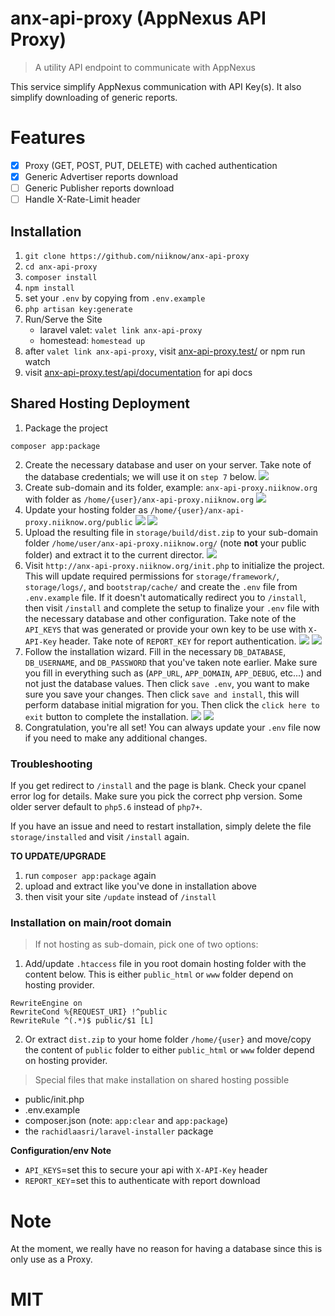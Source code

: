 # anx-api-proxy (AppNexus API Proxy)
> A utility API endpoint to communicate with AppNexus

This service simplify AppNexus communication with API Key(s).  It also simplify downloading of generic reports.

# Features
- [x] Proxy (GET, POST, PUT, DELETE) with cached authentication
- [x] Generic Advertiser reports download
- [ ] Generic Publisher reports download
- [ ] Handle X-Rate-Limit header

## Installation
1. `git clone https://github.com/niiknow/anx-api-proxy`
2. `cd anx-api-proxy`
3. `composer install`
4. `npm install`
5. set your `.env` by copying from `.env.example`
6. `php artisan key:generate`
7. Run/Serve the Site
    - laravel valet: `valet link anx-api-proxy`
    - homestead: `homestead up`
8. after `valet link anx-api-proxy`, visit [anx-api-proxy.test/](http://anx-api-proxy.test) or npm run watch
9. visit [anx-api-proxy.test/api/documentation](http://anx-api-proxy.test/api/documentation) for api docs

## Shared Hosting Deployment
1. Package the project
```
composer app:package
```
2. Create the necessary database and user on your server.  Take note of the database credentials; we will use it on `step 7` below.
![](https://raw.githubusercontent.com/niiknow/anx-api-proxy/master/storage/docs/step2.png?raw=true)
3. Create sub-domain and its folder, example: `anx-api-proxy.niiknow.org` with folder as `/home/{user}/anx-api-proxy.niiknow.org`
![](https://raw.githubusercontent.com/niiknow/anx-api-proxy/master/storage/docs/step3.png?raw=true)
4. Update your hosting folder as `/home/{user}/anx-api-proxy.niiknow.org/public`
![](https://raw.githubusercontent.com/niiknow/anx-api-proxy/master/storage/docs/step4-1.png?raw=true)
![](https://raw.githubusercontent.com/niiknow/anx-api-proxy/master/storage/docs/step4-2.png?raw=true)
5. Upload the resulting file in `storage/build/dist.zip` to your sub-domain folder `/home/user/anx-api-proxy.niiknow.org/` (note **not** your public folder) and extract it to the current director.
![](https://raw.githubusercontent.com/niiknow/anx-api-proxy/master/storage/docs/step5.png?raw=true)
6. Visit `http://anx-api-proxy.niiknow.org/init.php` to initialize the project.  This will update required permissions for `storage/framework/`, `storage/logs/`, and `bootstrap/cache/` and create the `.env` file from `.env.example` file.  If it doesn't automatically redirect you to `/install`, then visit `/install` and complete the setup to finalize your `.env` file with the necessary database and other configuration.  Take note of the `API_KEYS` that was generated or provide your own key to be use with `X-API-Key` header.  Take note of `REPORT_KEY` for report authentication.
![](https://raw.githubusercontent.com/niiknow/anx-api-proxy/master/storage/docs/step6-1.png?raw=true)
![](https://raw.githubusercontent.com/niiknow/anx-api-proxy/master/storage/docs/step6-2.png?raw=true)
7. Follow the installation wizard.  Fill in the necessary `DB_DATABASE`, `DB_USERNAME`, and `DB_PASSWORD` that you've taken note earlier.  Make sure you fill in everything such as (`APP_URL`, `APP_DOMAIN`, `APP_DEBUG`, etc...) and not just the database values.  Then click `save .env`, you want to make sure you save your changes.  Then click `save and install`, this will perform database initial migration for you.  Then click the `click here to exit` button to complete the installation.
![](https://raw.githubusercontent.com/niiknow/anx-api-proxy/master/storage/docs/step7-1.png?raw=true)
![](https://raw.githubusercontent.com/niiknow/anx-api-proxy/master/storage/docs/step7-2.png?raw=true)
8. Congratulation, you're all set!  You can always update your `.env` file now if you need to make any additional changes.

### Troubleshooting
If you get redirect to `/install` and the page is blank.  Check your cpanel error log for details.  Make sure you pick the correct php version.  Some older server default to `php5.6` instead of `php7+`.

If you have an issue and need to restart installation, simply delete the file `storage/installed` and visit `/install` again.

**TO UPDATE/UPGRADE**
1. run `composer app:package` again
2. upload and extract like you've done in installation above
2. then visit your site `/update` instead of `/install`

### Installation on main/root domain
> If not hosting as sub-domain, pick one of two options: 
1. Add/update `.htaccess` file in you root domain hosting folder with the content below.  This is either  `public_html` or `www` folder depend on hosting provider.
```
RewriteEngine on
RewriteCond %{REQUEST_URI} !^public
RewriteRule ^(.*)$ public/$1 [L]
```

2. Or extract `dist.zip` to your home folder `/home/{user}` and move/copy the content of `public` folder to either `public_html` or `www` folder depend on hosting provider.

> Special files that make installation on shared hosting possible
- public/init.php
- .env.example
- composer.json (note: `app:clear` and `app:package`)
- the `rachidlaasri/laravel-installer` package

**Configuration/env Note**
- `API_KEYS`=set this to secure your api with `X-API-Key` header
- `REPORT_KEY`=set this to authenticate with report download

# Note
At the moment, we really have no reason for having a database since this is only use as a Proxy.

# MIT
